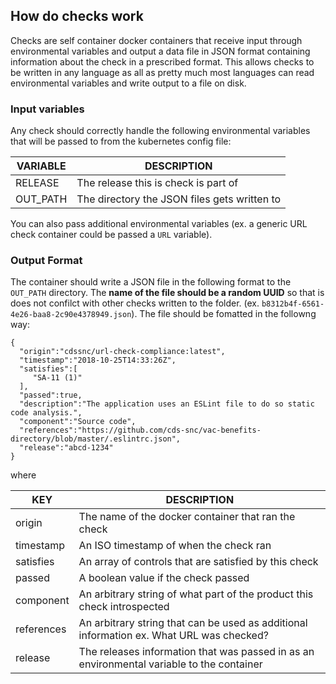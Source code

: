 ## How do checks work

Checks are self container docker containers that receive input through environmental variables and output a data file in JSON format containing information about the check in a prescribed format. This allows checks to be written in any language as all as pretty much most languages can read environmental variables and write output to a file on disk. 

### Input variables
Any check should correctly handle the following environmental variables that will be passed to from the kubernetes config file:

| VARIABLE    |  DESCRIPTION                                                   |
| ----------- |  ------------------------------------------------------------- |
| RELEASE     |  The release this is check is part of                          |
| OUT_PATH    |  The directory the JSON files gets written to                  |

You can also pass additional environmental variables (ex. a generic URL check container could be passed a `URL` variable).

### Output Format
The container should write a JSON file in the following format to the `OUT_PATH` directory. The __name of the file should be a random UUID__ so that is does not confilct with other checks written to the folder. (ex. `b8312b4f-6561-4e26-baa8-2c90e4378949.json`). The file should be fomatted in the followng way:

```
{
  "origin":"cdssnc/url-check-compliance:latest",
  "timestamp":"2018-10-25T14:33:26Z",
  "satisfies":[
     "SA-11 (1)"
  ],
  "passed":true,
  "description":"The application uses an ESLint file to do so static code analysis.",
  "component":"Source code",
  "references":"https://github.com/cds-snc/vac-benefits-directory/blob/master/.eslintrc.json",
  "release":"abcd-1234"
}
```

where

| KEY    |  DESCRIPTION                                                   |
| ----------- |  ------------------------------------------------------------- |
| origin     |  The name of the docker container that ran the check         |
| timestamp    |  An ISO timestamp of when the check ran                  |
| satisfies | An array of controls that are satisfied by this check |
| passed | A boolean value if the check passed |
| component | An arbitrary string of what part of the product this check introspected|
| references | An arbitrary string that can be used as additional information ex. What URL was checked?|
| release | The releases information that was passed in as an environmental variable to the container |